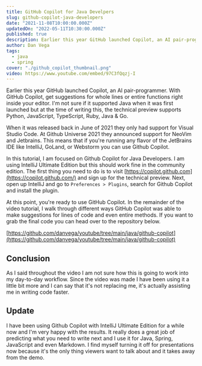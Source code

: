 ```yaml
---
title: GitHub Copilot for Java Develpers
slug: github-copilot-java-developers
date: "2021-11-08T10:00:00.000Z"
updatedOn: "2022-05-11T10:30:00.000Z"
published: true
description: Earlier this year GitHub launched Copilot, an AI pair-programmer. With GitHub Copilot, get suggestions for whole lines or entire functions right inside your editor.
author: Dan Vega
tags:
  - java
  - spring
cover: "./github_copilot_thumbnail.png"
video: https://www.youtube.com/embed/97C3fQqzj-I
---
```


Earlier this year GitHub launched Copilot, an AI pair-programmer. With GitHub Copilot, get suggestions for whole lines or entire functions right inside your editor. I'm not sure if it supported Java when it was first launched but at the time of writing this, the technical preview supports Python, JavaScript, TypeScript, Ruby, Java & Go.

When it was released back in June of 2021 they only had support for Visual Studio Code. At Github Universe 2021 they announced support for NeoVim and Jetbrains. This means that if you're running any flavor of the JetBrains IDE like IntelliJ, GoLand, or Webstorm you can use Github Copilot.

In this tutorial, I am focused on Github Copilot for Java Developers. I am using IntelliJ Ultimate Edition but this should work fine in the community edition. The first thing you need to do is to visit [https://copilot.github.com](https://copilot.github.com/) and sign up for the technical preview. Next, open up IntelliJ and go to `Preferences > Plugins`, search for Github Copilot and install the plugin.

At this point, you're ready to use GitHub Copilot. In the remainder of the video tutorial, I walk through different ways GitHub Copilot was able to make suggestions for lines of code and even entire methods. If you want to grab the final code you can head over to the repository below.

[https://github.com/danvega/youtube/tree/main/java/github-copilot](https://github.com/danvega/youtube/tree/main/java/github-copilot)

## Conclusion

As I said throughout the video I am not sure how this is going to work into my day-to-day workflow. Since the video was made I have been using it a little bit more and I can say that it's not replacing me, it's actually assisting me in writing code faster.

## Update

I have been using Github Copilot with IntelliJ Ultimate Edition for a while now and I'm very happy with the results. It really does a great job of predicting what you need to write next and I use it for Java, Spring, JavaScript and even Markdown. I find myself turning it off for presentations now because it's the only thing viewers want to talk about and it takes away from the demo.

